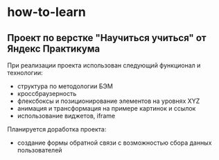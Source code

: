 # how-to-learn
## Проект по верстке "Научиться учиться" от Яндекс Практикума

При реализации проекта использован следующий функционал и технологии:
* структура по методологии БЭМ
* кроссбраузерность
* флексбоксы и позиционирование элементов на уровнях XYZ
* анимация и трансформация на примере картинок и ссылок
* использование виджетов, iframe

Планируется доработка проекта:
* создание формы обратной связи с возможностью сбора данных пользователей

